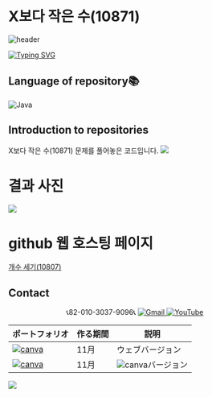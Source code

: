 # X보다 작은 수(10871)

![header](https://capsule-render.vercel.app/api?type=egg&color=gradient&height=300&section=header&text=welcome%2&fontSize=50&desc=백준%20X보다%20작은%20수(10871)%20문제)

[![Typing SVG](https://readme-typing-svg.demolab.com?font=Fira+Code&pause=1000&color=93BDF7&background=203AFF00&random=false&width=435&lines=My+name+is+kimganghyeon)](https://git.io/typing-svg)

## Language of repository📚
![Java](https://img.shields.io/badge/Java-007396?style=flat-square&logo=java&logoColor=white)

## Introduction to repositories 
X보다 작은 수(10871) 문제를 풀어놓은 코드입니다. 
   <a href="https://www.acmicpc.net/problem/10871">
        <img src ="https://github.com/do04200611/Baekjoon/assets/74278578/a447f94e-7b1d-41b2-ae09-5540c54eabdc">
    </a>

# 결과 사진 <br>
 <a href="https://github.com/do04200611/Baekjoon/blob/main/X%EB%B3%B4%EB%8B%A4%20%EC%9E%91%EC%9D%80%20%EC%88%98(10871)/BufferedReader.java">
    <img src ="https://github.com/do04200611/Baekjoon/assets/74278578/0d1d838a-3ae5-4190-ad0d-b79f1827fe45">
</a>



# github 웹 호스팅 페이지
<a href="https://do04200611.github.io/Baekjoon/%EA%B0%9C%EC%88%98%20%EC%84%B8%EA%B8%B0(10807)/index.html
">개수 세기(10807)</a><br>
## Contact 



<p align="center">
  📞82-010-3037-9096📞
  <a href="mailto:a01030379096@gmail.com">
    <img src="https://img.shields.io/badge/-Gmail-red?style=for-the-badge&logo=Gmail" alt="Gmail">
  </a>
  <a href="https://www.youtube.com/channel/UC484ZJMavtoPOI4ey-HFdCA">
   <img src="https://img.shields.io/badge/-YouTube-red?style=for-the-badge&logo=youtube"  alt="YouTube">
 </a> <br>
 
  | ポートフォリオ           |  作る期間     |            説明  |
  |------------------------|---------------|----------------------------------------------|
  |<a href="https://kimganghyeon.my.canva.site/kimganghyeon"><img src="https://img.shields.io/badge/canva-purple?style=for-the-badge&logo=canva" alt="canva"></a>|11月|ウェブバージョン|
  |<a href="https://www.canva.com/design/DAFzY5opUiA/Ge33dSKE16cErBaDJDp-BA/edit"><img src="https://img.shields.io/badge/canva-purple?style=for-the-badge&logo=canva" alt="canva"></a>|11月|<img src="https://img.shields.io/badge/canva-purple?style=for-the-badge&logo=canva" alt="canva">バージョン|
</p>
<img src="https://capsule-render.vercel.app/api?type=egg&color=gradient&height=100&text=Thank%20you%20for%20watching.&section=footer" />
